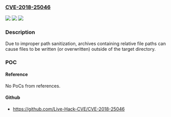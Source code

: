 ### [CVE-2018-25046](https://cve.mitre.org/cgi-bin/cvename.cgi?name=CVE-2018-25046)
![](https://img.shields.io/static/v1?label=Product&message=code.cloudfoundry.org%2Farchiver%2Fextractor&color=blue)
![](https://img.shields.io/static/v1?label=Version&message=0%3C%200.0.0-20180523222229-09b5706aa936%20&color=brighgreen)
![](https://img.shields.io/static/v1?label=Vulnerability&message=CWE%2029%3A%20Path%20Traversal%3A%20%22%5C..%5Cfilename%22&color=brighgreen)

### Description

Due to improper path sanitization, archives containing relative file paths can cause files to be written (or overwritten) outside of the target directory.

### POC

#### Reference
No PoCs from references.

#### Github
- https://github.com/Live-Hack-CVE/CVE-2018-25046

